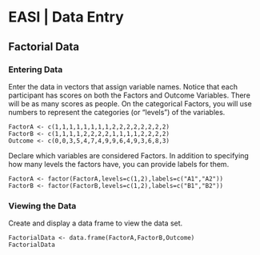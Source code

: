 # EASI | Data Entry

## Factorial Data

### Entering Data

Enter the data in vectors that assign variable names. Notice that each participant has scores on both the Factors and Outcome Variables. There will be as many scores as people. On the categorical Factors, you will use numbers to represent the categories (or “levels”) of the variables.

```{r}
FactorA <- c(1,1,1,1,1,1,1,1,2,2,2,2,2,2,2,2)
FactorB <- c(1,1,1,1,2,2,2,2,1,1,1,1,2,2,2,2)
Outcome <- c(0,0,3,5,4,7,4,9,9,6,4,9,3,6,8,3)
```

Declare which variables are considered Factors. In addition to specifying how many levels the factors have, you can provide labels for them.

```{r}
FactorA <- factor(FactorA,levels=c(1,2),labels=c("A1","A2"))
FactorB <- factor(FactorB,levels=c(1,2),labels=c("B1","B2"))
```

### Viewing the Data

Create and display a data frame to view the data set.

```{r}
FactorialData <- data.frame(FactorA,FactorB,Outcome)
FactorialData
```
